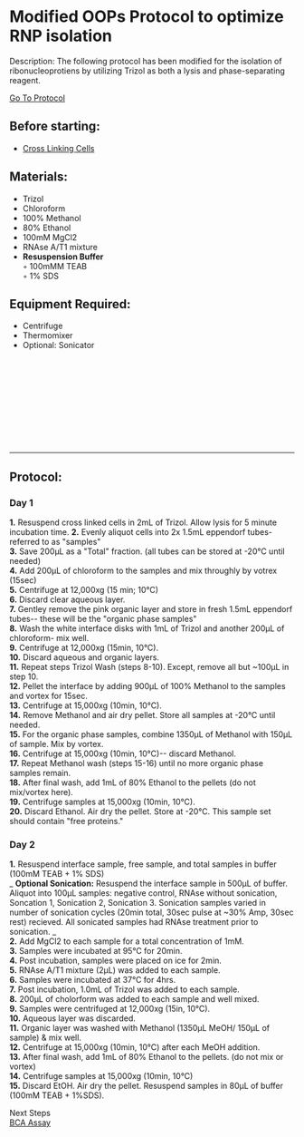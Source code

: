 Modified OOPs Protocol to optimize RNP isolation
================================================================================
Description: The following protocol has been modified for the isolation of ribonucleoprotiens by utilizing Trizol as both a lysis and phase-separating reagent. 

[Go To Protocol](#protocol)

Before starting:
--------------------------------------------------------------------------------
* [Cross Linking Cells](https://github.com/chaseaw/Lab-Protocols/blob/master/Chemical-Probing/SDA-Xlinking.md)

Materials:
--------------------------------------------------------------------------------
  * Trizol
  * Chloroform
  * 100% Methanol
  * 80% Ethanol
  * 100mM MgCl2
  * RNAse A/T1 mixture
  * **Resuspension Buffer**  
    ◦ 100mMM TEAB  
    ◦ 1% SDS   

Equipment Required:
--------------------------------------------------------------------------------

  * Centrifuge 
  * Thermomixer 
  * Optional: Sonicator 

<br/><br/><br/><br/><br/><br/><br/><br/><br/>

___
Protocol:
--------------------------------------------------------------------------------
### Day 1
  
 **1.** Resuspend cross linked cells in 2mL of Trizol. Allow lysis for 5 minute incubation time. 
 **2.** Evenly aliquot cells into 2x 1.5mL eppendorf tubes- referred to as "samples"   
 **3.** Save 200µL as a "Total" fraction. (all tubes can be stored at -20°C until needed)  
 **4.** Add 200µL of chloroform to the samples and mix throughly by votrex (15sec)  
 **5.** Centrifuge at 12,000xg (15 min; 10°C)  
 **6.** Discard clear aqueous layer.   
 **7.** Gentley remove the pink organic layer and store in fresh 1.5mL eppendorf tubes-- these will be the "organic phase samples"   
 **8.** Wash the white interface disks with 1mL of Trizol and another 200µL of chloroform- mix well.   
 **9.** Centrifuge at 12,000xg (15min, 10°C).   
 **10.** Discard aqueous and organic layers.   
 **11.** Repeat steps Trizol Wash (steps 8-10). Except, remove all but ~100µL in step 10.   
 **12.** Pellet the interface by adding 900µL of 100% Methanol to the samples and vortex for 15sec.   
 **13.** Centrifuge at 15,000xg (10min, 10°C).   
 **14.** Remove Methanol and air dry pellet. Store all samples at -20°C until needed.   
 **15.** For the organic phase samples, combine 1350µL of Methanol with 150µL of sample. Mix by vortex.   
 **16.** Centrifuge at 15,000xg (10min, 10°C)-- discard Methanol.   
 **17.** Repeat Methanol wash (steps 15-16) until no more organic phase samples remain.   
 **18.** After final wash, add 1mL of 80% Ethanol to the pellets (do not mix/vortex here).   
 **19.** Centrifuge samples at 15,000xg (10min, 10°C).  
 **20.** Discard Ethanol. Air dry the pellet. Store at -20°C. This sample set should contain "free proteins."  

### Day 2  

 **1.** Resuspend interface sample, free sample, and total samples in buffer (100mM TEAB + 1% SDS)   
		_ **Optional Sonication:** Resuspend the interface sample in 500µL of buffer. Aliquot into 100µL samples: negative control, RNAse without sonication, Soncation 1, Sonication 2, Sonication 3. Sonication samples varied in number of sonication cycles (20min total, 30sec pulse at ~30% Amp, 30sec rest) recieved. All sonicated samples had RNAse treatment prior to sonication.  _   
 **2.** Add MgCl2 to each sample for a total concentration of 1mM.   
 **3.** Samples were incubated at 95°C for 20min.  
 **4.** Post incubation, samples were placed on ice for 2min.   
 **5.** RNAse A/T1 mixture (2µL) was added to each sample.   
 **6.** Samples were incubated at 37°C for 4hrs.   
 **7.** Post incubation, 1.0mL of Trizol was added to each sample.  
 **8.** 200µL of cholorform was added to each sample and well mixed.  
 **9.** Samples were centrifuged at 12,000xg (15in, 10°C).   
 **10.** Aqueous layer was discarded.   
 **11.** Organic layer was washed with Methanol (1350µL MeOH/ 150µL of sample) & mix well.    
 **12.** Centrifuge at 15,000xg (10min, 10°C) after each MeOH addition.   
 **13.** After final wash, add 1mL of 80% Ethanol to the pellets. (do not mix or vortex)  
 **14.** Centrifuge samples at 15,000xg (10min, 10°C)  
 **15.** Discard EtOH. Air dry the pellet. Resuspend samples in 80µL of buffer (100mM TEAB + 1%SDS).   

<summary> Next Steps</summary>

  <a href="https://github.com/chaseaw/Lab-Protocols/blob/master/General/BCA-Assay.md">
BCA Assay</a>  

